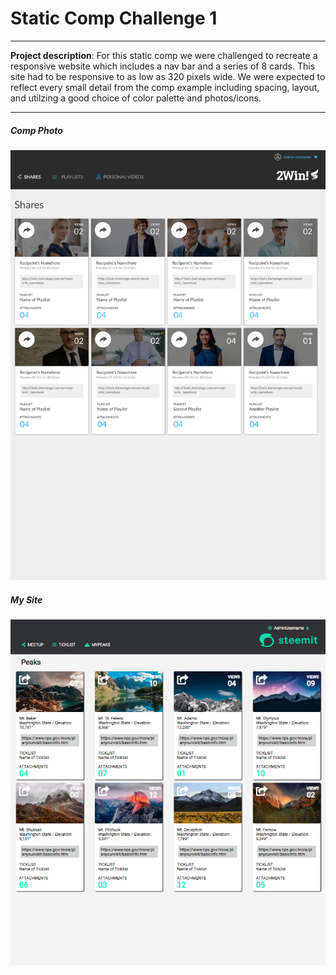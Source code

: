 # Static Comp Challenge 1 
---
**Project description**: For this static comp we were challenged to recreate a responsive website which includes a nav bar and a series of 8 cards. This site had to be responsive to as low as 320 pixels wide. We were expected to reflect every small detail from the comp example including spacing, layout, and utilzing a good choice of color palette and photos/icons. 

---
##### Comp Photo 
![photo of static comp 1 comp](images/project-comp.jpg)
##### My Site 
![photo of my static comp](images/comp-1-closeup.png)
